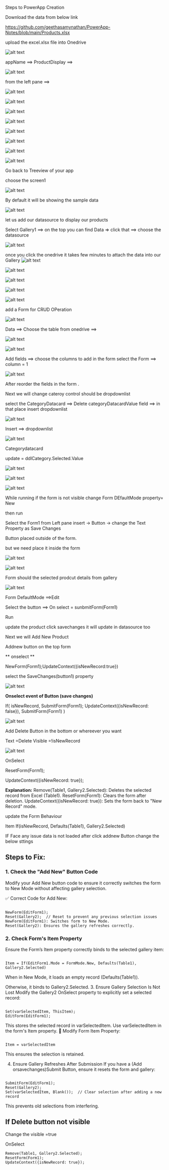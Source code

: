 Steps to PowerApp Creation

Download the data from below link

https://github.com/geethasamynathan/PowerApp-Notes/blob/main/Products.xlsx

upload the excel.xlsx file into Onedrive 

![alt text](image.png)

appName ==> ProductDisplay ==> 

![alt text](image-1.png)

from the left pane ==> 

![alt text](image-2.png)

![alt text](image-3.png)

![alt text](image-4.png)


![alt text](image-5.png)

![alt text](image-6.png)

![alt text](image-7.png)

![alt text](image-8.png)

![alt text](image-9.png)

Go back to Treeview of your app

choose the screen1
 
 ![alt text](image-10.png)

 By default it will be showing the sample data

 ![alt text](image-11.png)

 let us add our datasource to display our products

 Select Gallery1 ==> on the top you can find Data => click that ==> choose the datasource

 ![alt text](image-12.png)

 once you click the onedrive it takes few minutes to attach the data into our Gallery
 ![alt text](image-13.png)

 ![alt text](image-14.png)

 ![alt text](image-15.png)

 ![alt text](image-16.png)

 ![alt text](image-17.png)



 add a Form for CRUD OPeration

 ![alt text](image-18.png)

 Data ==> Choose the table from onedrive ==>

 ![alt text](image-19.png)

 ![alt text](image-20.png)

 Add fields ==> choose the columns to add in the form
 select the Form ==> column = 1

 ![alt text](image-21.png)

 After reorder the fields in the form .

 Next we will change cateroy control should be dropdownlist

 select the CategoryDatacard ==> Delete categoryDatacardValue field ==>
 in that place insert dropdownlist


 ![alt text](image-22.png)

 Insert ==> dropdownlist

 ![alt text](image-23.png)

Categorydatacard

update  = ddlCategory.Selected.Value

![alt text](image-24.png)

![alt text](image-25.png)

![alt text](image-26.png)

While running if the form is not visible change Form DEfaultMode property= New

then run


Select the Form1 from Left pane
insert -> Button ->
change the Text Property as Save Changes


Button placed outside of the form.

but we need place it inside the form

![alt text](image-27.png)

![alt text](image-28.png)

Form should the selected prodcut details from gallery

![alt text](image-29.png)

Form DefaultMode ==>Edit 


Select the button ==> On select = sunbmitForm(Form1)

Run  

update the product  click savechanges it will update in datasource too



Next we will Add New Product


Addnew button on the top form

** onselect **

NewForm(Form1);UpdateContext({isNewRecord:true})


select the SaveChanges(button1)  property

![alt text](image-30.png)

**Onselect event of Button (save changes)** 

If(
    isNewRecord,
    SubmitForm(Form1); 
    UpdateContext({isNewRecord: false}), 
    SubmitForm(Form1)
)

![alt text](image-31.png)


Add Delete Button in the bottom or whereever you want

Text =Delete
Visible =!isNewRecord

![alt text](image-32.png)

OnSelect 

ResetForm(Form1);

UpdateContext({isNewRecord: true});

**Explanation:**
Remove(Table1, Gallery2.Selected): Deletes the selected record from Excel (Table1).
ResetForm(Form1): Clears the form after deletion.
UpdateContext({isNewRecord: true}): Sets the form back to "New Record" mode.


update the Form Behaviour

Item
If(isNewRecord, Defaults(Table1), Gallery2.Selected)


IF Face any issue data is not loaded after click addnew Button change the below sttings
## Steps to Fix:
### 1. Check the "Add New" Button Code
Modify your Add New button code to ensure it correctly switches the form to New Mode without affecting gallery selection.

✅ Correct Code for Add New:
```powerapps

NewForm(EditForm1);
Reset(Gallery2);  // Reset to prevent any previous selection issues
NewForm(EditForm1): Switches form to New Mode.
Reset(Gallery2): Ensures the gallery refreshes correctly.
```
### 2. Check Form's Item Property
Ensure the Form’s Item property correctly binds to the selected gallery item:

```powerapps

Item = If(EditForm1.Mode = FormMode.New, Defaults(Table1), Gallery2.Selected)
```
When in New Mode, it loads an empty record (Defaults(Table1)).

Otherwise, it binds to Gallery2.Selected.
3. Ensure Gallery Selection Is Not Lost
Modify the Gallery2 OnSelect property to explicitly set a selected record:

```powerapps

Set(varSelectedItem, ThisItem);
EditForm(EditForm1);
```
This stores the selected record in varSelectedItem.
Use varSelectedItem in the form's Item property.
🔹 Modify Form Item Property:

```powerapps

Item = varSelectedItem
```
This ensures the selection is retained.

4. Ensure Gallery Refreshes After Submission
If you have a (Add orsavechanges)Submit Button, ensure it resets the form and gallery:

```powerapps

SubmitForm(EditForm1);
Reset(Gallery2);
Set(varSelectedItem, Blank());  // Clear selection after adding a new record
```
This prevents old selections from interfering.

## If Delete button not visible 

Change the visible =true

OnSelect
```powerapps
Remove(Table1, Gallery2.Selected);
ResetForm(Form1);
UpdateContext({isNewRecord: true});
```
